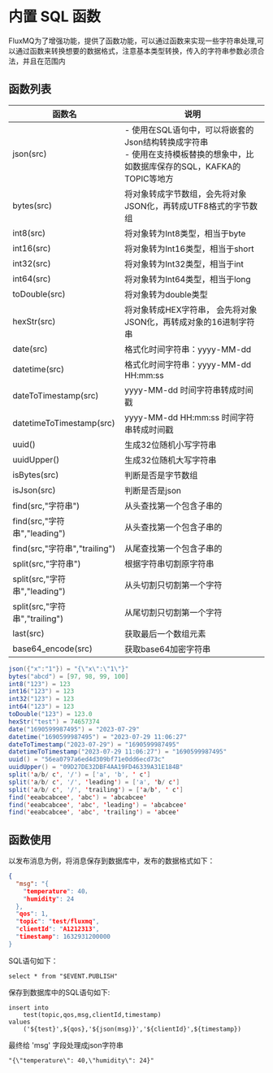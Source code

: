 # 内置 SQL 函数
FluxMQ为了增强功能，提供了函数功能，可以通过函数来实现一些字符串处理,可以通过函数来转换想要的数据格式，注意基本类型转换，传入的字符串参数必须合法，并且在范围内

## 函数列表
| **函数名**                  | **说明**                                                                         |
|--------------------------|--------------------------------------------------------------------------------|
| json(src)                | - 使用在SQL语句中，可以将嵌套的Json结构转换成字符串<br />- 使用在支持模板替换的想象中，比如数据库保存的SQL，KAFKA的TOPIC等地方 |
| bytes(src)               | 将对象转成字节数组，会先将对象JSON化，再转成UTF8格式的字节数组                                            |
| int8(src)                | 将对象转为Int8类型，相当于byte                                                            |
| int16(src)               | 将对象转为Int16类型，相当于short                                                          |
| int32(src)               | 将对象转为Int32类型，相当于int                                                            |
| int64(src)               | 将对象转为Int64类型，相当于long                                                           |
| toDouble(src)            | 将对象转为double类型                                                                  |
| hexStr(src)              | 将对象转成HEX字符串， 会先将对象JSON化，再转成对象的16进制字符串                                          |
| date(src)                | 格式化时间字符串：yyyy-MM-dd                                                            |
| datetime(src)            | 格式化时间字符串：yyyy-MM-dd HH:mm:ss                                                   |
| dateToTimestamp(src)     | yyyy-MM-dd 时间字符串转成时间戳                                                          |
| datetimeToTimestamp(src) | yyyy-MM-dd HH:mm:ss 时间字符串转成时间戳                                                 |
| uuid()                   | 生成32位随机小写字符串                                                                   |
| uuidUpper()              | 生成32位随机大写字符串                                                                   |
| isBytes(src)             | 判断是否是字节数组                                                                      |
| isJson(src)              | 判断是否是json                                                                      |
| find(src,"字符串")          | 从头查找第一个包含子串的                                                                   |
| find(src,"字符串","leading") | 从头查找第一个包含子串的                                                                   |
| find(src,"字符串","trailing") | 从尾查找第一个包含子串的                                                                   |
| split(src,"字符串")         | 根据字符串切割原字符串                                                                    |
| split(src,"字符串","leading") | 从头切割只切割第一个字符                                                                   |
| split(src,"字符串","trailing") | 从尾切割只切割第一个字符                                                                   |
| last(src)                | 获取最后一个数组元素                                                                     |
| base64_encode(src)                | 获取base64加密字符串                                                                  |

```java
json({"x":"1"}) = "{\"x\":\"1\"}"
bytes("abcd") = [97, 98, 99, 100]
int8("123") = 123
int16("123") = 123
int32("123") = 123
int64("123") = 123
toDouble("123") = 123.0
hexStr("test") = 74657374
date("1690599987495") = "2023-07-29"
datetime("1690599987495") = "2023-07-29 11:06:27"
dateToTimestamp("2023-07-29") = "1690599987495"
datetimeToTimestamp("2023-07-29 11:06:27") = "1690599987495"
uuid() = "56ea0797a6ed4d309bf71e0dd6ecd73c"
uuidUpper() = "09D27DE32DBF4AA19FD46339A31E184B"
split('a/b/ c', '/') = ['a', 'b', ' c']
split('a/b/ c', '/', 'leading') = ['a', 'b/ c']
split('a/b/ c', '/', 'trailing') = ['a/b', ' c']
find('eeabcabcee', 'abc') = 'abcabcee'
find('eeabcabcee', 'abc', 'leading') = 'abcabcee'
find('eeabcabcee', 'abc', 'trailing') = 'abcee' 
```
<a name="OGC3L"></a>
## 函数使用
以发布消息为例，将消息保存到数据库中，发布的数据格式如下：
```json
{
  "msg": "{
    "temperature": 40，
    "humidity": 24
  },
  "qos": 1,
  "topic": "test/fluxmq",
  "clientId": "A1212313",
  "timestamp": 1632931200000
}
```
SQL语句如下：
```plsql
select * from "$EVENT.PUBLISH"
```
保存到数据库中的SQL语句如下:
```plsql
insert into 
	test(topic,qos,msg,clientId,timestamp) 
values
	('${test}',${qos},'${json(msg)}','${clientId}',${timestamp})
```
最终给 'msg' 字段处理成json字符串
```
"{\"temperature\": 40,\"humidity\": 24}"
```